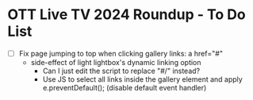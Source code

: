 # OTT Live TV 2024 Roundup - To Do List

- [ ] Fix page jumping to top when clicking gallery links: a href="#"
	- side-effect of light lightbox's dynamic linking option
		- Can I just edit the script to replace "#/" instead?
		- Use JS to select all links inside the gallery element and apply e.preventDefault(); (disable default event handler)